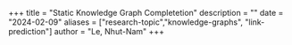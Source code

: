 +++
title = "Static Knowledge Graph Completetion"
description = ""
date = "2024-02-09"
aliases = ["research-topic","knowledge-graphs", "link-prediction"]
author = "Le, Nhut-Nam"
+++
